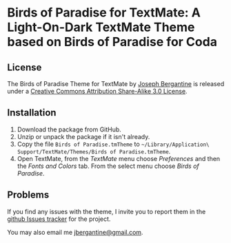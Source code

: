 Birds of Paradise for TextMate: A Light-On-Dark TextMate Theme based on Birds of Paradise for Coda
==================================================================================================

License
-------

The Birds of Paradise Theme for TextMate by [Joseph Bergantine](http://joebergantine.com) is released under a [Creative Commons Attribution Share-Alike 3.0 License](http://creativecommons.org/licenses/by-sa/3.0/us/).

Installation
------------

1. Download the package from GitHub. 
2. Unzip or unpack the package if it isn't already. 
3. Copy the file `Birds of Paradise.tmTheme` to `~/Library/Application\ Support/TextMate/Themes/Birds of Paradise.tmTheme`.
4. Open TextMate, from the _TextMate_ menu choose _Preferences_ and then the _Fonts and Colors_ tab. From the select menu choose _Birds of Paradise_.

Problems
--------

If you find any issues with the theme, I invite you to report them in the [github Issues tracker](http://github.com/jbergantine/Birds-of-Paradise-for-TextMate/issues) for the project. 

You may also email me [jbergantine@gmail.com](mailto:jbergantine@gmail.com).
